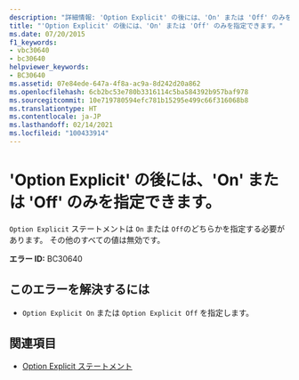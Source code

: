```yaml
---
description: "詳細情報: 'Option Explicit' の後には、'On' または 'Off' のみを指定できます"
title: "'Option Explicit' の後には、'On' または 'Off' のみを指定できます。"
ms.date: 07/20/2015
f1_keywords:
- vbc30640
- bc30640
helpviewer_keywords:
- BC30640
ms.assetid: 07e84ede-647a-4f8a-ac9a-8d242d20a862
ms.openlocfilehash: 6cb2bc53e780b3316114c5ba584392b957baf978
ms.sourcegitcommit: 10e719780594efc781b15295e499c66f316068b8
ms.translationtype: HT
ms.contentlocale: ja-JP
ms.lasthandoff: 02/14/2021
ms.locfileid: "100433914"
---
```

# <a name="option-explicit-can-be-followed-only-by-on-or-off"></a>'Option Explicit' の後には、'On' または 'Off' のみを指定できます。

`Option Explicit` ステートメントは `On` または `Off`のどちらかを指定する必要があります。 その他のすべての値は無効です。  
  
 **エラー ID:** BC30640  
  
## <a name="to-correct-this-error"></a>このエラーを解決するには  
  
- `Option Explicit On` または `Option Explicit Off` を指定します。  
  
## <a name="see-also"></a>関連項目

- [Option Explicit ステートメント](../language-reference/statements/option-explicit-statement.md)
